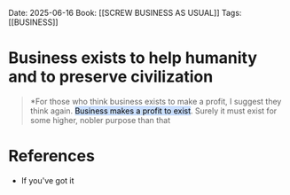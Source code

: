 Date: 2025-06-16
Book: [[SCREW BUSINESS AS USUAL]]
Tags:  [[BUSINESS]]


# Business exists to help humanity and to preserve civilization

>*For those who think business exists to make a profit, I suggest they think again. <mark style="background: #ADCCFFA6;">Business makes a profit to exist</mark>. Surely it must exist for some higher, nobler purpose than that 

# References
- If you've got it
 